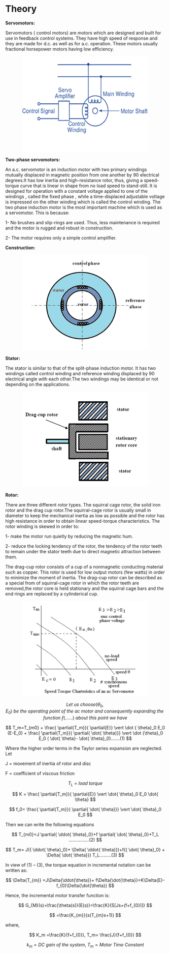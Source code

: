 # Theory
**Servomotors:**

Servomotors ( control motors) are motors which are designed and built for use in feedback control systems. 
They have high speed of response and they are made for d.c. as well as for a.c. operation. These motors usually fractional horsepower motors having low efficiency.

<div align="center">
<img alt="" src="./images/ckt.png" style="width:400px;height:300px;">
</div>

**Two-phase servomotors:**

An a.c. servomotor is an induction motor with two primary windings mutually displaced in magnetic position from one another by 90 electrical degrees.It has low inertia and high-resistance rotor, thus, giving a speed-torque curve that is linear in shape from no load speed to stand-still.
It is designed for operation with a constant voltage applied to one of the windings , called the fixed phase , while a time-displaced adjustable voltage is impressed on the other winding which is called the control winding.
The two phase induction motor is the most important machine which is used as a servomotor. This is because:

1- No brushes and slip-rings are used. Thus, less maintenance is required and the motor is rugged and robust in construction.

2- The motor requires only a simple control amplifier.

**Construction:**

<div align="center">								
<img class="center" alt="" src="./images/const.png" style="width:400px;height:300px;">
</div>

**Stator:**

The stator is similar to that of the split-phase induction motor. It has two windings called control winding and reference winding displaced by 90 electrical angle with each other.The two windings may be identical or not depending on the applications.

<div align="center">                
<img  alt="" src="./images/rotor.png" style="width:400px;height:300px;">
</div>

**Rotor:**

There are three different rotor types. The squirral cage rotor, the solid iron rotor and the drag cup rotor.The squirral-cage rotor is usually small in diameter to keep the mechanical inertia as low as possible and the rotor has high resistance in order to obtain linear speed-torque characteristics. The rotor winding is skewed in order to:

1- make the motor run quietly by reducing the magnetic hum.

2- reduce the locking tendency of the rotor, the tendency of the rotor teeth to remain under the stator teeth due to direct magnetic attraction between them.				
								
The drag-cup rotor consists of a cup of a nonmagnetic conducting material such as copper.
This rotor is used for low output motors (few watts) in order to minimize the moment of inertia.
The drag-cup rotor can be described as a special from of squirral-cage rotor in which the rotor teeth are removed,the rotor core is held stationary and the squirral cage bars and the end rings are replaced by a cylinderical cup.

<div align="center">
<img alt="" src="./images/eq1.png" style="width:400px;height:300px;">
</div>	

$$ Let \ us \ choose (\dot{\theta}_0,E_0) \ be \ the \ operating \ point \ of \ the \ ac \ motor \ and \ consequently \ expanding \ the \ function \ f(……) \ about \ this \ point \ we \ have $$


$$ T_m=T_{m0} + \frac{ \partial{T_m}}{ \partial{E}} \vert  \dot { \theta}_0 E_0 (E-E_0) + \frac{ \partial{T_m}}{ \partial{ \dot{ \theta}}}  \vert  \dot {\theta}_0 E_0 ( \dot{ \theta}- \dot{ \theta}_0).......(1) $$


Where the higher order terms in the Taylor series expansion are neglected. Let

J = movement of inertia of rotor and disc

F = coefficient of viscous friction


$$ T_L \ = \ load \ torque $$


$$ K = \frac{ \partial{T_m}}{ \partial{E}} \vert \dot{ \theta}_0 E_0 \dot{ \theta} $$


$$ f_0= \frac{ \partial{T_m}}{ \partial{ \dot{ \theta}}} \vert \dot{ \theta}_0 E_0 $$

Then we can write the following equations 


$$ T_{m0}=J \partial{ \ddot{ \theta}_0}+f \partial{ \dot{ \theta}_0}+T_L ................(2) $$


$$ T_m= J({ \ddot{ \theta}_0}+ \Delta{ \ddot{ \theta}})+f({ \dot{ \theta}_0} + \Delta{ \dot{ \theta}}) T_L.........(3) $$


In view of (1) – (3), the torque equation in incremental notation can be written as:

$$ \Delta{T_{m}} =J\Delta{\ddot{\theta}}+ f\Delta{\dot{\theta}}=K\Delta{E}-f_{0}\Delta{\dot{\theta}} $$

Hence, the incremental motor transfer function is:

$$ G_{M}(s)=\frac{\theta(s)}{E(s)}=\frac{K}{S[Js+(f+f_{0})]} $$

$$ =\frac{K_{m}}{s(T_{m}s+1)} $$

where,

$$ K_m =\frac{K}{f+f_{0}}, T_m= \frac{J}{f+f_{0}} $$

$$ k_m  = DC\ gain\ of\ the\ system ,\  T_m = Motor\ Time\ Constant $$


						
<script id="MathJax-script" async src="https://cdn.jsdelivr.net/npm/mathjax@3/es5/tex-mml-chtml.js"></script>							
